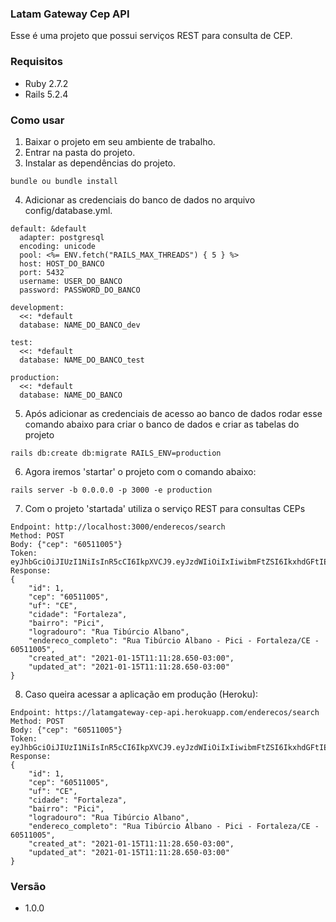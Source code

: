 ### Latam Gateway Cep API
Esse é uma projeto que possui serviços REST para consulta de CEP.

### Requisitos
- Ruby 2.7.2
- Rails 5.2.4

### Como usar 
1. Baixar o projeto em seu ambiente de trabalho.
2. Entrar na pasta do projeto.
3. Instalar as dependências do projeto.
```
bundle ou bundle install
``` 
4. Adicionar as credenciais do banco de dados no arquivo config/database.yml.
```
default: &default
  adapter: postgresql
  encoding: unicode
  pool: <%= ENV.fetch("RAILS_MAX_THREADS") { 5 } %>
  host: HOST_DO_BANCO
  port: 5432
  username: USER_DO_BANCO
  password: PASSWORD_DO_BANCO

development:
  <<: *default
  database: NAME_DO_BANCO_dev

test:
  <<: *default
  database: NAME_DO_BANCO_test

production:
  <<: *default
  database: NAME_DO_BANCO
```
5. Após adicionar as credenciais de acesso ao banco de dados  rodar esse comando abaixo para criar o banco de dados e criar as tabelas do projeto
```
rails db:create db:migrate RAILS_ENV=production
```
6. Agora iremos 'startar' o projeto com o comando abaixo:
```
rails server -b 0.0.0.0 -p 3000 -e production
```
7. Com o projeto 'startada' utiliza o serviço REST para consultas CEPs
```
Endpoint: http://localhost:3000/enderecos/search
Method: POST
Body: {"cep": "60511005"}
Token: eyJhbGciOiJIUzI1NiIsInR5cCI6IkpXVCJ9.eyJzdWIiOiIxIiwibmFtZSI6IkxhdGFtIEdhdGV3YXkiLCJlbWFpbCI6ImRldkBsYXRhbWdhdGV3YXkuY29tIiwiaWF0IjoyNTE2MjM5MDIyfQ.NdqVoKGFFRnjEs5kwbtjVk2KGWMGzX_H4d9YBbqs_1g
Response: 
{
    "id": 1,
    "cep": "60511005",
    "uf": "CE",
    "cidade": "Fortaleza",
    "bairro": "Pici",
    "logradouro": "Rua Tibúrcio Albano",
    "endereco_completo": "Rua Tibúrcio Albano - Pici - Fortaleza/CE - 60511005",
    "created_at": "2021-01-15T11:11:28.650-03:00",
    "updated_at": "2021-01-15T11:11:28.650-03:00"
}
```
8. Caso queira acessar a aplicação em produção (Heroku): 
```
Endpoint: https://latamgateway-cep-api.herokuapp.com/enderecos/search
Method: POST
Body: {"cep": "60511005"}
Token: eyJhbGciOiJIUzI1NiIsInR5cCI6IkpXVCJ9.eyJzdWIiOiIxIiwibmFtZSI6IkxhdGFtIEdhdGV3YXkiLCJlbWFpbCI6ImRldkBsYXRhbWdhdGV3YXkuY29tIiwiaWF0IjoyNTE2MjM5MDIyfQ.NdqVoKGFFRnjEs5kwbtjVk2KGWMGzX_H4d9YBbqs_1g
Response: 
{
    "id": 1,
    "cep": "60511005",
    "uf": "CE",
    "cidade": "Fortaleza",
    "bairro": "Pici",
    "logradouro": "Rua Tibúrcio Albano",
    "endereco_completo": "Rua Tibúrcio Albano - Pici - Fortaleza/CE - 60511005",
    "created_at": "2021-01-15T11:11:28.650-03:00",
    "updated_at": "2021-01-15T11:11:28.650-03:00"
}
``` 
### Versão 
- 1.0.0
